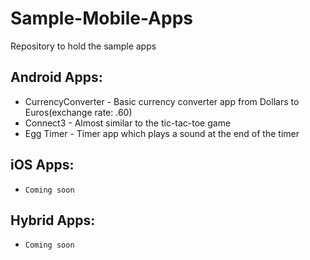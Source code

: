 # Sample-Mobile-Apps
Repository to hold the sample apps 

## Android Apps:
* CurrencyConverter - Basic currency converter app from Dollars to Euros(exchange rate: .60)
* Connect3 - Almost similar to the tic-tac-toe game
* Egg Timer - Timer app which plays a sound at the end of the timer

## iOS Apps:
* `Coming soon`

## Hybrid Apps:
* `Coming soon`
